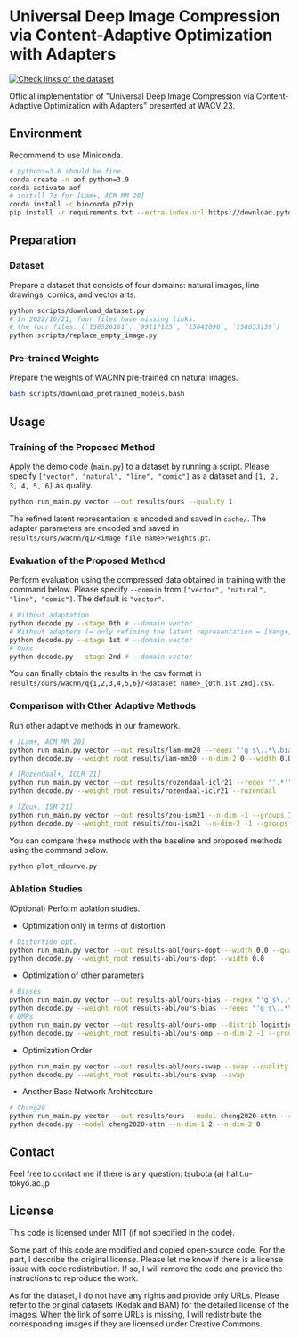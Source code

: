# Universal Deep Image Compression via Content-Adaptive Optimization with Adapters
[![Check links of the dataset](https://github.com/kktsubota/universal-dic/actions/workflows/check-dataset.yml/badge.svg)](https://github.com/kktsubota/universal-dic/actions/workflows/check-dataset.yml)

Official implementation of "Universal Deep Image Compression via Content-Adaptive Optimization with Adapters" presented at WACV 23.

## Environment
Recommend to use Miniconda.

```bash
# python>=3.6 should be fine.
conda create -n aof python=3.9
conda activate aof
# install 7z for [Lam+, ACM MM 20]
conda install -c bioconda p7zip
pip install -r requirements.txt --extra-index-url https://download.pytorch.org/whl/cu116
```

## Preparation
### Dataset
Prepare a dataset that consists of four domains: natural images, line drawings, comics, and vector arts.

```bash
python scripts/download_dataset.py
# In 2022/10/21, four files have missing links.
# the four files: (`156526161`, `99117125`, `15642096`, `158633139`)
python scripts/replace_empty_image.py
```

### Pre-trained Weights
Prepare the weights of WACNN pre-trained on natural images.

```bash
bash scripts/download_pretrained_models.bash
```

## Usage
### Training of the Proposed Method
Apply the demo code (`main.py`) to a dataset by running a script.
Please specify `["vector", "natural", "line", "comic"]` as a dataset and `[1, 2, 3, 4, 5, 6]` as quality.

```bash
python run_main.py vector --out results/ours --quality 1
```

The refined latent representation is encoded and saved in `cache/`.
The adapter parameters are encoded and saved in `results/ours/wacnn/q1/<image file name>/weights.pt`.

### Evaluation of the Proposed Method
Perform evaluation using the compressed data obtained in training with the command below.
Please specify `--domain` from `["vector", "natural", "line", "comic"]`. The default is `"vector"`.

```bash
# Without adaptation
python decode.py --stage 0th # --domain vector
# Without adapters (= only refining the latent representation = [Yang+, NeurIPS 20])
python decode.py --stage 1st # --domain vector
# Ours
python decode.py --stage 2nd # --domain vector
```

You can finally obtain the results in the csv format in `results/ours/wacnn/q{1,2,3,4,5,6}/<dataset name>_{0th,1st,2nd}.csv`.

### Comparison with Other Adaptive Methods
Run other adaptive methods in our framework.

```bash
# [Lam+, ACM MM 20]
python run_main.py vector --out results/lam-mm20 --regex "'g_s\..*\.bias'" --n-dim 0 --width 0.0 --data_type float32 --quality 1
python decode.py --weight_root results/lam-mm20 --n-dim-2 0 --width 0.0 --regex "g_s\..*\.bias" --data_type float64+7z

# [Rozendaal+, ICLR 21]
python run_main.py vector --out results/rozendaal-iclr21 --regex "'.*'" --n-dim 0 --width 0.005 --alpha 1000 --sigma 0.05 --distrib spike-and-slab --lr 3e-5 --opt-enc --quality 1
python decode.py --weight_root results/rozendaal-iclr21 --rozendaal

# [Zou+, ISM 21]
python run_main.py vector --out results/zou-ism21 --n-dim -1 --groups 192 --width 0.0 --quality 1
python decode.py --weight_root results/zou-ism21 --n-dim-2 -1 --groups 192 --width 0.0
```

You can compare these methods with the baseline and proposed methods using the command below.

```bash
python plot_rdcurve.py
```

### Ablation Studies
(Optional) Perform ablation studies.

* Optimization only in terms of distortion
```bash
# Distortion opt.
python run_main.py vector --out results-abl/ours-dopt --width 0.0 --quality 1
python decode.py --weight_root results-abl/ours-dopt --width 0.0
```

* Optimization of other parameters

```bash
# Biases
python run_main.py vector --out results-abl/ours-bias --regex "'g_s\..*\.bias'" --n-dim 0 --lr_2 1e-5 --quality 1
python decode.py --weight_root results-abl/ours-bias --regex "'g_s\..*\.bias'" --n-dim-2 0
# OMPs
python run_main.py vector --out results-abl/ours-omp --distrib logistic --n-dim -1 --groups 192 --quality 1
python decode.py --weight_root results-abl/ours-omp --n-dim-2 -1 --groups 192
```

* Optimization Order

```bash
python run_main.py vector --out results-abl/ours-swap --swap --quality 1
python decode.py --weight_root results-abl/ours-swap --swap
```

* Another Base Network Architecture

```bash
# Cheng20
python run_main.py vector --out results/ours --model cheng2020-attn --regex "'g_s\.[8-8]\.adapter_1.*'" --quality 1
python decode.py --model cheng2020-attn --n-dim-1 2 --n-dim-2 0
```

## Contact
Feel free to contact me if there is any question: tsubota (a) hal.t.u-tokyo.ac.jp

## License
This code is licensed under MIT (if not specified in the code).

Some part of this code are modified and copied open-source code.
For the part, I describe the original license.
Please let me know if there is a license issue with code redistribution.
If so, I will remove the code and provide the instructions to reproduce the work.

As for the dataset, I do not have any rights and provide only URLs.
Please refer to the original datasets (Kodak and BAM) for the detailed license of the images.
When the link of some URLs is missing, I will redistribute the corresponding images if they are licensed under Creative Commons.

